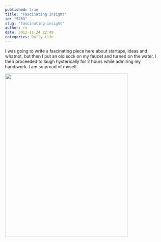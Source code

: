 ```yaml
---
published: true
title: "Fascinating insight"
id: "5263"
slug: "fascinating-insight"
author: rv
date: 2012-11-24 22:49
categories: Daily Life
---
```

I was going to write a fascinating piece here about startups, ideas and whatnot, but then I put an old sock on my faucet and turned on the water. I then proceeded to laugh hysterically for 2 hours while admiring my handiwork. I am so proud of myself.

<a href="https://s3.amazonaws.com/cfwblog/uploads/2012/11/sock.jpg"><img class="aligncenter size-medium wp-image-5264" title="sock" src="https://s3.amazonaws.com/cfwblog/uploads/2012/11/sock-400x533.jpg" alt="" width="400" height="533" /></a>